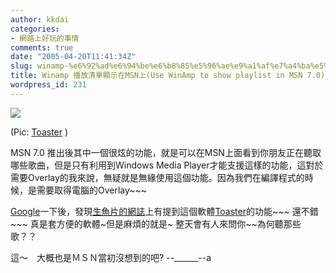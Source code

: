 ```yaml
---
author: kkdai
categories:
- 網路上好玩的事情
comments: true
date: "2005-04-20T11:41:34Z"
slug: winamp-%e6%92%ad%e6%94%be%e6%b8%85%e5%96%ae%e9%a1%af%e7%a4%ba%e5%9c%a8msn%e4%b8%8ause-winamp-to-show-playlist-in-msn-70
title: Winamp 播放清單顯示在MSN上(Use WinAmp to show playlist in MSN 7.0)
wordpress_id: 231
---
```


![](http://www.myplugins.info/gen_msn.png)

(Pic: [Toaster](http://www.myplugins.info/) )

MSN 7.0 推出後其中一個很炫的功能，就是可以在MSN上面看到你朋友正在聽取哪些歌曲，但是只有利用到Windows Media Player才能支援這樣的功能，這對於需要Overlay的我來說，無疑就是無緣使用這個功能。因為我們在編譯程式的時候，是需要取得電腦的Overlay~~~

[Google](http://google.com)一下後，發現[生魚片的網誌](http://ehd.idv.tw/plog//index.php?op=ViewArticle&articleId=38&blogId=1)上有提到這個軟體[Toaster](http://www.myplugins.info/)的功能~~~ 還不錯~~~  真是套方便的軟體~但是麻煩的就是~ 整天會有人來問你~~為何聽那些歌？？　

這～　大概也是ＭＳＮ當初沒想到的吧? --______--a
